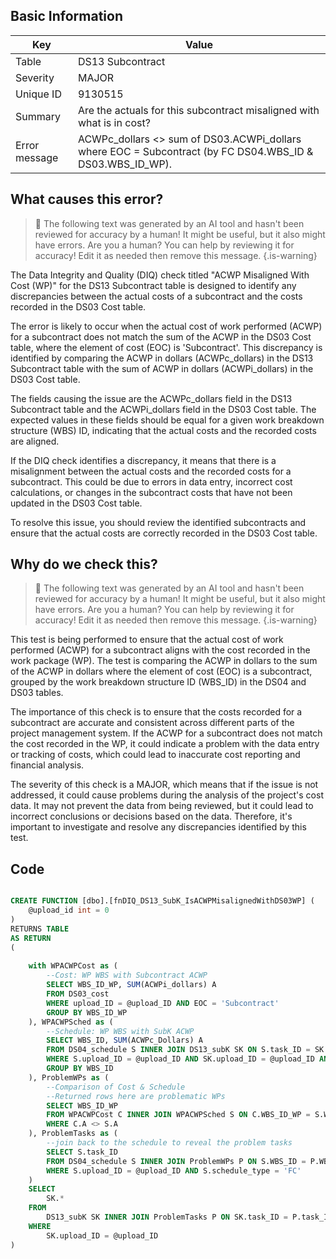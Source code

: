 ## Basic Information
| Key         | Value          |
|-------------|----------------|
| Table       | DS13 Subcontract |
| Severity    | MAJOR |
| Unique ID   | 9130515   |
| Summary     | Are the actuals for this subcontract misaligned with what is in cost? |
| Error message | ACWPc_dollars <> sum of DS03.ACWPi_dollars where EOC = Subcontract (by FC DS04.WBS_ID & DS03.WBS_ID_WP). |

## What causes this error?

> :robot: The following text was generated by an AI tool and hasn't been reviewed for accuracy by a human! It might be useful, but it also might have errors. Are you a human? You can help by reviewing it for accuracy! Edit it as needed then remove this message.
{.is-warning}

The Data Integrity and Quality (DIQ) check titled "ACWP Misaligned With Cost (WP)" for the DS13 Subcontract table is designed to identify any discrepancies between the actual costs of a subcontract and the costs recorded in the DS03 Cost table. 

The error is likely to occur when the actual cost of work performed (ACWP) for a subcontract does not match the sum of the ACWP in the DS03 Cost table, where the element of cost (EOC) is 'Subcontract'. This discrepancy is identified by comparing the ACWP in dollars (ACWPc_dollars) in the DS13 Subcontract table with the sum of ACWP in dollars (ACWPi_dollars) in the DS03 Cost table. 

The fields causing the issue are the ACWPc_dollars field in the DS13 Subcontract table and the ACWPi_dollars field in the DS03 Cost table. The expected values in these fields should be equal for a given work breakdown structure (WBS) ID, indicating that the actual costs and the recorded costs are aligned. 

If the DIQ check identifies a discrepancy, it means that there is a misalignment between the actual costs and the recorded costs for a subcontract. This could be due to errors in data entry, incorrect cost calculations, or changes in the subcontract costs that have not been updated in the DS03 Cost table. 

To resolve this issue, you should review the identified subcontracts and ensure that the actual costs are correctly recorded in the DS03 Cost table.
## Why do we check this?

> :robot: The following text was generated by an AI tool and hasn't been reviewed for accuracy by a human! It might be useful, but it also might have errors. Are you a human? You can help by reviewing it for accuracy! Edit it as needed then remove this message.
{.is-warning}

This test is being performed to ensure that the actual cost of work performed (ACWP) for a subcontract aligns with the cost recorded in the work package (WP). The test is comparing the ACWP in dollars to the sum of the ACWP in dollars where the element of cost (EOC) is a subcontract, grouped by the work breakdown structure ID (WBS_ID) in the DS04 and DS03 tables.

The importance of this check is to ensure that the costs recorded for a subcontract are accurate and consistent across different parts of the project management system. If the ACWP for a subcontract does not match the cost recorded in the WP, it could indicate a problem with the data entry or tracking of costs, which could lead to inaccurate cost reporting and financial analysis.

The severity of this check is a MAJOR, which means that if the issue is not addressed, it could cause problems during the analysis of the project's cost data. It may not prevent the data from being reviewed, but it could lead to incorrect conclusions or decisions based on the data. Therefore, it's important to investigate and resolve any discrepancies identified by this test.
## Code

```sql

CREATE FUNCTION [dbo].[fnDIQ_DS13_SubK_IsACWPMisalignedWithDS03WP] (
	@upload_id int = 0
)
RETURNS TABLE
AS RETURN
(
	
	with WPACWPCost as (
		--Cost: WP WBS with Subcontract ACWP
		SELECT WBS_ID_WP, SUM(ACWPi_dollars) A
		FROM DS03_cost 
		WHERE upload_ID = @upload_ID AND EOC = 'Subcontract'
		GROUP BY WBS_ID_WP
	), WPACWPSched as (
		--Schedule: WP WBS with SubK ACWP
		SELECT WBS_ID, SUM(ACWPc_Dollars) A
		FROM DS04_schedule S INNER JOIN DS13_subK SK ON S.task_ID = SK.task_ID
		WHERE S.upload_ID = @upload_ID AND SK.upload_ID = @upload_ID AND S.schedule_type = 'FC'
		GROUP BY WBS_ID
	), ProblemWPs as (
		--Comparison of Cost & Schedule
		--Returned rows here are problematic WPs
		SELECT WBS_ID_WP
		FROM WPACWPCost C INNER JOIN WPACWPSched S ON C.WBS_ID_WP = S.WBS_ID
		WHERE C.A <> S.A
	), ProblemTasks as (
		--join back to the schedule to reveal the problem tasks
		SELECT S.task_ID
		FROM DS04_schedule S INNER JOIN ProblemWPs P ON S.WBS_ID = P.WBS_ID_WP
		WHERE S.upload_ID = @upload_ID AND S.schedule_type = 'FC'
	)
	SELECT
		SK.*
	FROM 
		DS13_subK SK INNER JOIN ProblemTasks P ON SK.task_ID = P.task_ID
	WHERE 
		SK.upload_ID = @upload_ID 
)
```

